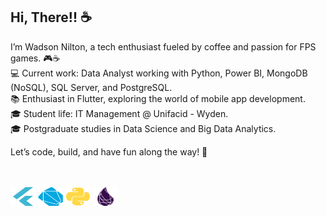 ## Hi, There!! :coffee:
I’m Wadson Nilton, a tech enthusiast fueled by coffee and passion for FPS games. 🎮☕<br>
💻 Current work: Data Analyst working with Python, Power BI, MongoDB (NoSQL), SQL Server, and PostgreSQL.<br>
📚 Enthusiast in Flutter, exploring the world of mobile app development.<br>
🎓 Student life: IT Management @ Unifacid - Wyden.<br>
🎓 Postgraduate studies in Data Science and Big Data Analytics.<br>

Let’s code, build, and have fun along the way! 🚀
 <br>
 <br>
<div style="display: inline_block"><br>
  <img align="center" alt="Wad-flutter" height="30" width="40" src="https://raw.githubusercontent.com/devicons/devicon/master/icons/flutter/flutter-plain.svg">
   <img align="center" alt="Wad-dart" height="30" width="40" src="https://raw.githubusercontent.com/devicons/devicon/master/icons/dart/dart-plain.svg">
  <img align="center" alt="Wad-Py" height="30" width="40" src="https://raw.githubusercontent.com/devicons/devicon/master/icons/python/python-plain.svg">
   <img align="center" alt="Wad-dj" height="30" width="40" src="https://raw.githubusercontent.com/devicons/devicon/master/icons/elixir/elixir-plain.svg">
</div>
  

